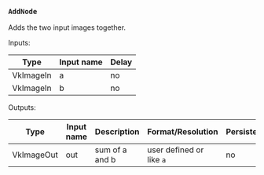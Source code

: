 ### `AddNode`

Adds the two input images together.

Inputs:

| Type      | Input name | Delay |
|-----------|------------|-------|
| VkImageIn | a          | no    |
| VkImageIn | b          | no    |

Outputs:

| Type       | Input name | Description         | Format/Resolution        | Persistent |
|------------|------------|---------------------|--------------------------|------------|
| VkImageOut | out        | sum of a and b      | user defined or like `a` | no         |
